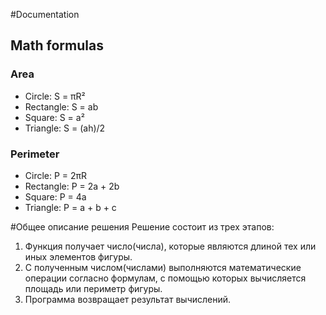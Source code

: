 #Documentation

## Math formulas

### Area
- Circle: S = πR²
- Rectangle: S = ab
- Square: S = a²
- Triangle: S = (ah)/2

### Perimeter
- Circle: P = 2πR
- Rectangle: P = 2a + 2b
- Square: P = 4a
- Triangle: P = a + b + c

#Общее описание решения
Решение состоит из трех этапов:
1. Функция получает число(числа), которые являются длиной тех или иных элементов фигуры.
2. С полученным числом(числами) выполняются математические операции согласно формулам, с помощью которых вычисляется площадь или периметр фигуры.
3. Программа возвращает результат вычислений.
